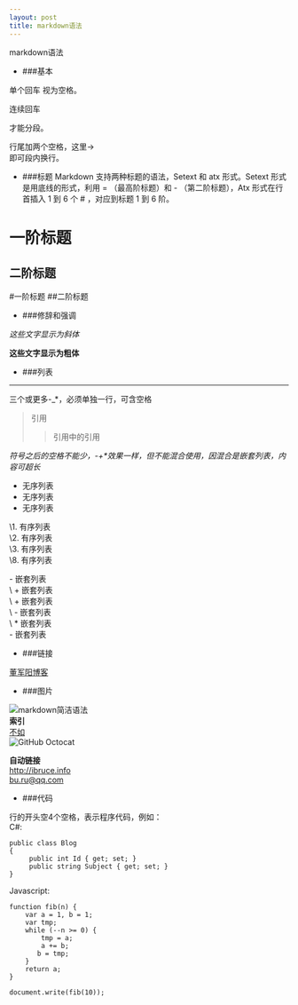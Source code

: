 ```yaml
---
layout: post
title: markdown语法
---
```

markdown语法

- ###基本

单个回车
视为空格。

连续回车

才能分段。

行尾加两个空格，这里->  
即可段内换行。


- ###标题
Markdown 支持两种标题的语法，Setext 和 atx 形式。Setext 形式是用底线的形式，利用 = （最高阶标题）和 - （第二阶标题），Atx 形式在行首插入 1 到 6 个 # ，对应到标题 1 到 6 阶。

一阶标题
===
二阶标题
---
#一阶标题
##二阶标题
- ###修辞和强调

*这些文字显示为斜体*

**这些文字显示为粗体**

- ###列表
--- --
三个或更多-_*，必须单独一行，可含空格
> 引用
>>引用中的引用

*符号之后的空格不能少，\-\+\*效果一样，但不能混合使用，因混合是嵌套列表，内容可超长*

- 无序列表
- 无序列表
- 无序列表

\1. 有序列表  
\2. 有序列表  
\3. 有序列表  
\8. 有序列表  

\- 嵌套列表  
\ + 嵌套列表  
\ + 嵌套列表  
\  - 嵌套列表  
\   * 嵌套列表  
\- 嵌套列表  

- ###链接

[董军阳博客](www.dongjy.github.io)  
- ###图片

![markdown简洁语法]({{site.baseurl}}/images/markdown-syntax.png)  
**索引**  
[不如][1]  
![GitHub Octocat][2]

[1]:http://bruce-sha.github.io  
[2]:http://github.global.ssl.fastly.net/images/modules/logos_page/Octocat.png

**自动链接**  
<http://ibruce.info>  
<bu.ru@qq.com>

- ###代码

行的开头空4个空格，表示程序代码，例如：  
C#:

    public class Blog
    {
         public int Id { get; set; }
         public string Subject { get; set; }
    }
Javascript:

    function fib(n) {
        var a = 1, b = 1;
        var tmp;
        while (--n >= 0) {
            tmp = a;
            a += b;
           b = tmp;
        }
        return a;
    }

    document.write(fib(10));
